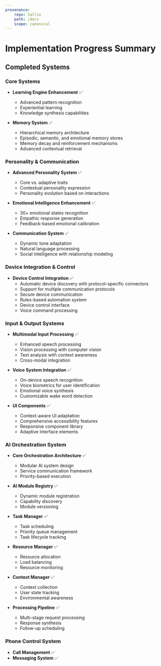 ```yaml
---
provenance:
	repo: Sallie
	path: /docs
	scope: canonical
---
```

# Implementation Progress Summary

## Completed Systems

### Core Systems

- **Learning Engine Enhancement** ✅
	- Advanced pattern recognition
	- Experiential learning
	- Knowledge synthesis capabilities

- **Memory System** ✅
	- Hierarchical memory architecture
	- Episodic, semantic, and emotional memory stores
	- Memory decay and reinforcement mechanisms
	- Advanced contextual retrieval

### Personality & Communication

- **Advanced Personality System** ✅
	- Core vs. adaptive traits
	- Contextual personality expression
	- Personality evolution based on interactions

- **Emotional Intelligence Enhancement** ✅
	- 30+ emotional states recognition
	- Empathic response generation
	- Feedback-based emotional calibration

- **Communication System** ✅
	- Dynamic tone adaptation
	- Natural language processing
	- Social intelligence with relationship modeling

### Device Integration & Control

- **Device Control Integration** ✅
	- Automatic device discovery with protocol-specific connectors
	- Support for multiple communication protocols
	- Secure device communication
	- Rules-based automation system
	- Device control interface
	- Voice command processing

### Input & Output Systems

- **Multimodal Input Processing** ✅
	- Enhanced speech processing
	- Vision processing with computer vision
	- Text analysis with context awareness
	- Cross-modal integration

- **Voice System Integration** ✅
	- On-device speech recognition
	- Voice biometrics for user identification
	- Emotional voice synthesis
	- Customizable wake word detection

- **UI Components** ✅
	- Context-aware UI adaptation
	- Comprehensive accessibility features
	- Responsive component library
	- Adaptive interface elements

### AI Orchestration System

- **Core Orchestration Architecture** ✅
	- Modular AI system design
	- Service communication framework
	- Priority-based execution

- **AI Module Registry** ✅
	- Dynamic module registration
	- Capability discovery
	- Module versioning

- **Task Manager** ✅
	- Task scheduling
	- Priority queue management
	- Task lifecycle tracking

- **Resource Manager** ✅
	- Resource allocation
	- Load balancing
	- Resource monitoring

- **Context Manager** ✅
	- Context collection
	- User state tracking
	- Environmental awareness

- **Processing Pipeline** ✅
	- Multi-stage request processing
	- Response synthesis
	- Follow-up scheduling

### Phone Control System

- **Call Management** ✅
- **Messaging System** ✅
